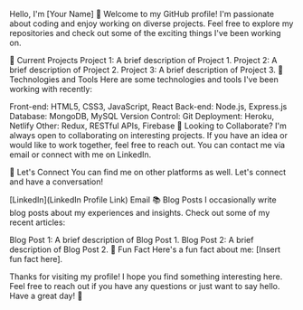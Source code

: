 Hello, I'm [Your Name] 👋
Welcome to my GitHub profile! I'm passionate about coding and enjoy working on diverse projects. Feel free to explore my repositories and check out some of the exciting things I've been working on.

🔭 Current Projects
Project 1: A brief description of Project 1.
Project 2: A brief description of Project 2.
Project 3: A brief description of Project 3.
🌱 Technologies and Tools
Here are some technologies and tools I've been working with recently:

Front-end: HTML5, CSS3, JavaScript, React
Back-end: Node.js, Express.js
Database: MongoDB, MySQL
Version Control: Git
Deployment: Heroku, Netlify
Other: Redux, RESTful APIs, Firebase
👯 Looking to Collaborate?
I'm always open to collaborating on interesting projects. If you have an idea or would like to work together, feel free to reach out. You can contact me via email or connect with me on LinkedIn.

💬 Let's Connect
You can find me on other platforms as well. Let's connect and have a conversation!

[LinkedIn](LinkedIn Profile Link)
Email
📚 Blog Posts
I occasionally write blog posts about my experiences and insights. Check out some of my recent articles:

Blog Post 1: A brief description of Blog Post 1.
Blog Post 2: A brief description of Blog Post 2.
🌟 Fun Fact
Here's a fun fact about me: [Insert fun fact here].

Thanks for visiting my profile! I hope you find something interesting here. Feel free to reach out if you have any questions or just want to say hello. Have a great day! 🌟
